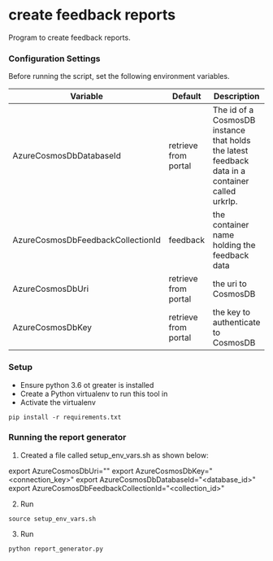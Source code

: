 create feedback reports
=================
Program to create feedback reports.

### Configuration Settings

Before running the script, set the following environment variables.

| Variable                            | Default                | Description                                              |
| ----------------------------------- | ---------------------- | -------------------------------------------------------- |
| AzureCosmosDbDatabaseId | retrieve from portal | The id of a CosmosDB instance that holds the latest feedback data in a container called urkrlp.|
| AzureCosmosDbFeedbackCollectionId | feedback | the container name holding the feedback data |
| AzureCosmosDbUri | retrieve from portal | the uri to CosmosDB |
| AzureCosmosDbKey | retrieve from portal | the key to authenticate to CosmosDB |


### Setup

* Ensure python 3.6 ot greater is installed
* Create a Python virtualenv to run this tool in
* Activate the virtualenv

```
pip install -r requirements.txt
```

### Running the report generator

1. Created a file called setup_env_vars.sh as shown below:

export AzureCosmosDbUri="<uri>"
export AzureCosmosDbKey="<connection_key>"
export AzureCosmosDbDatabaseId="<database_id>"
export AzureCosmosDbFeedbackCollectionId="<collection_id>"

2. Run 
```
source setup_env_vars.sh
```

3. Run 
```
python report_generator.py
```

